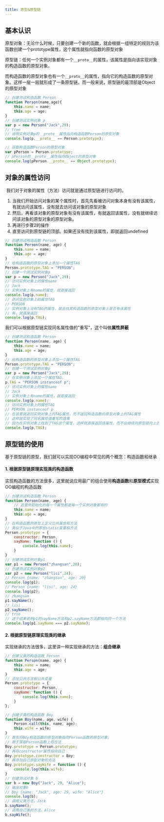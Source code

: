 ```yaml
---
title: 原型&原型链
---
```

## 基本认识

​	原型对象：无论什么时候，只要创建一个新的函数，就会根据一组特定的规则为该函数创建一个prototype属性，这个属性就指向函数的原型对象	

​	原型链：任何一个实例对象都有一个`__proto__`的属性，该属性是指向该实现对象的构造函数的原型对象。

​	而构造函数的原型对象也有一个`__proto__`的属性，指向它的构造函数的原型对象。这样一层一层就形成了一条原型链。而一般来说，原型链的最顶部是Object的原型对象

```js
// 创建测试构造函数 Person
function Person(name,age){
    this.name = name;
    this.age = age;
}
// 创建测试实例对象 p
var p = new Person("Jack",20);
// true
// 说明实例对象p的__proto__属性指向构造函数Person的原型对象
console.log(p.__proto__ == Person.prototype);

// 获取构造函数Person的原型对象
var pPerson = Person.prototype;
// pPerson的__proto__属性指向Object的原型对象
console.log(pPerson.__proto__ == Object.prototype);
```

## 对象的属性访问

​	我们对于对象的属性（方法）访问就是通过原型链进行访问的。

1. 当我们开始访问对象的某个属性时，首先先看被访问对象本身有没有该属性，有就访问该属性，没有就去访问该对象的原型对象
2. 然后，再看该对象的原型对象有没有该属性，有就返回该属性，没有就继续访问该对象的原型对象的原型对象。
3. 再进行步骤2的操作
4. 直至访问到原型链的顶部。如果还没有找到该属性，即就返回undefined

```js
// 创建测试构造函数 Person
function Person(name, age) {
    this.name = name;
    this.age = age;
}
// 给构造函数的原型对象上添加一个属性TAG
Person.prototype.TAG = "PERSON";
// 创建一个测试实例对象p
var p = new Person("Jack",29);
// 访问实例对象上的属性name
// Jack
// 实例对象上有name的属性，就直接返回
console.log(p.name);
// 访问实例对象上的属性TAG
// PERSON
// 实例对象上没有TAG的属性，就去找其构造函数的原型对象上是否有该属性
// 有，就直接返回
console.log(p.TAG);
```

我们可以根据原型链实现同名属性值的"重写"，这个叫做**属性屏蔽**

```js
// 创建测试构造函数 Person
function Person(name, age) {
    this.name = name;
    this.age = age;
}
// 给构造函数的原型对象上添加一个属性TAG
Person.prototype.TAG = "PERSON";
// 创建一个测试实例对象p
var p = new Person("Jack",29);
// 在实例对象上添加一个属性TAG，
p.TAG = "PERSON instanceof p";
// 访问实例对象上的属性name
// Jack
// 实例对象上有name的属性，就直接返回
console.log(p.name);
// 访问实例对象上的属性TAG
// PERSON instanceof p
// 在这里就返回实例对象上的TAG属性，而不返回构造函数的原型对象上的TAG属性
// 这样就实现了同名属性值重写的效果
// 因为在实例对象上找到了TAG这个属性，这样就直接返回该属性，而不会继续向原型链向上去找
console.log(p.TAG);
```

## 原型链的使用

基于原型链的原型，我们就可以实现OO编程中常见的两个概念：构造函数和继承

#### 1. 根据原型链原理实现类的构造函数

实现构造函数的方法很多，这里就说应用最广的组合使用**构造函数**和**原型模式**实现OO编程的构造函数

```js
// 创建测试构造函数 Person
function Person(name, age) {
    // 这里所初始化的每一个属性都是每一个实例对象都有的
    this.name = name;
    this.age = age;
}
// 在构造函数的原型上定义公共属性和方法
// 类似于Java中的那些static变量和方法
Person.prototype = {
    constructor: Person,
    sayName: function () {
        console.log(this.name);
    }
}
// 创建测试实例对象p1
var p1 = new Person("zhangsan",20);
// 创建测试实例对象p2
var p2 = new Person("lisi",24);
// Person {name: "zhangsan", age: 20}
console.log(p1);
// Person {name: "lisi", age: 24}
console.log(p2);
// zhangsan
p1.sayName();
// lisi
p2.sayName();
// true
// 这个结果说明p1的sayName方法和p2.sayName方法都指向同一个方法
console.log(p1.sayName === p2.sayName);
```

#### 2. 根据原型链原理实现类的继承

实现继承的方法很多，这里讲一种实现继承的方法：**组合继承**

```js
// 创建父类的构造函数 Person
function Person(name, age) {
    this.name = name;
    this.age = age;
}
// 添加公共方法和公共变量
Person.prototype = {
    constructor: Person,
    sayName: function () {
        console.log(this.name);
    }
};

// 创建子类的构造函数 Boy
function Boy(name, age, wife) {
    Person.call(this, name, age);
    this.wife = wife;
}
// 首先将Boy构造函数的原型对象指向Person函数的原型对象，
// 用于获取Person函数上的方法
Boy.prototype = Person.prototype;
// 再将constructor属性指向自己
Boy.prototype.constructor = Boy;
// 再添加自己原型对象的方法
Boy.prototype.sayWife = function () {
    console.log(this.wife);
}
// 创建测试对象 b
var b = new Boy("Jack", 29, "Alice");
// 输出对象b
// Boy {name: "Jack", age: 29, wife: "Alice"}
console.log(b);
// 调用父类方法，Jack
b.sayName();
// 调用自己类的方法，Alice
b.sayWife();
```

